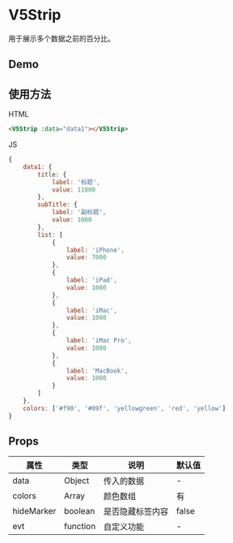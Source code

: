 # V5Strip

用于展示多个数据之前的百分比。

## Demo

## 使用方法
HTML
```html
<V5Strip :data="data1"></V5Strip>
```

JS
```javascript
{
    data1: {
        title: {
            label: '标题',
            value: 11000
        },
        subTitle: {
            label: '副标题',
            value: 1000
        },
        list: [
            {
                label: 'iPhone',
                value: 7000
            }, 
            {
                label: 'iPad',
                value: 1000
            },
            {
                label: 'iMac',
                value: 1000
            },
            {
                label: 'iMac Pro',
                value: 1000
            },
            {
                label: 'MacBook',
                value: 1000
            }
        ]
    },
    colors: ['#f90', '#09f', 'yellowgreen', 'red', 'yellow']
}
```

## Props
| 属性 | 类型 | 说明 | 默认值 |
| --- | --- | --- | --- |
| data | Object | 传入的数据 | - |
| colors | Array | 颜色数组 | 有 |
| hideMarker | boolean | 是否隐藏标签内容 | false |
| evt | function | 自定义功能 | - |


